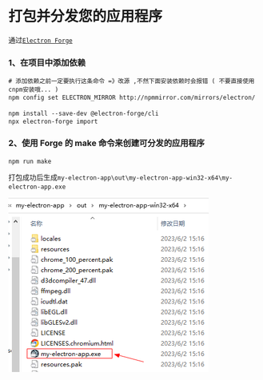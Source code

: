 # 打包并分发您的应用程序

通过[`Electron Forge`](https://www.electronforge.io/)

### 1、在项目中添加依赖

```shell
# 添加依赖之前一定要执行这条命令 =》改源 ,不然下面安装依赖时会报错 ( 不要直接使用cnpm安装哦... )
npm config set ELECTRON_MIRROR http://npmmirror.com/mirrors/electron/

npm install --save-dev @electron-forge/cli
npx electron-forge import
```

### 2、使用 Forge 的 make 命令来创建可分发的应用程序

```shell
npm run make
```

打包成功后生成`my-electron-app\out\my-electron-app-win32-x64\my-electron-app.exe`

![img.png](images/my-electron-app-make.png)
